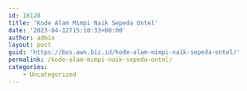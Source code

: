```yaml
---
id: 18128
title: 'Kode Alam Mimpi Naik Sepeda Ontel'
date: '2023-04-12T15:10:33+00:00'
author: admin
layout: post
guid: 'https://bos.awn.biz.id/kode-alam-mimpi-naik-sepeda-ontel/'
permalink: /kode-alam-mimpi-naik-sepeda-ontel/
categories:
    - Uncategorized
---
```


